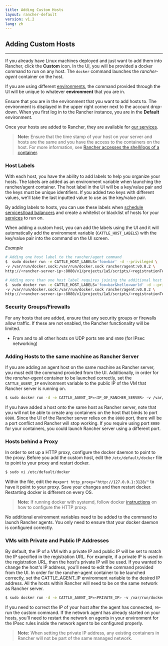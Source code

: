 ```yaml
---
title: Adding Custom Hosts
layout: rancher-default
version: v1.2
lang: zh
---
```


## Adding Custom Hosts
---

If you already have Linux machines deployed and just want to add them into Rancher, click the **Custom** icon. In the UI, you will be provided a docker command to run on any host. The `docker` command launches the _rancher-agent_ container on the host.

If you are using different [environments]({{site.baseurl}}/rancher/{{page.version}}/{{page.lang}}/environments/), the command provided through the UI will be unique to whatever **environment** that you are in.

Ensure that you are in the environment that you want to add hosts to. The environment is displayed in the upper right corner next to the account drop-down. When you first log in to the Rancher instance, you are in the **Default** environment.

Once your hosts are added to Rancher, they are available for [our services]({{site.baseurl}}/rancher/{{page.version}}/{{page.lang}}/cattle/adding-services/).

> **Note:** Ensure that the time stamp of your host on your server and hosts are the same and you have the access to the containers on the host. For more information, see [Rancher accesses the shell/logs of a container]({{site.baseurl}}/rancher/{{page.version}}/{{page.lang}}/faqs/troubleshooting/#container-access).

### Host Labels

With each host, you have the ability to add labels to help you organize your hosts. The labels are added as an environment variable when launching the rancher/agent container. The host label in the UI will be a key/value pair and the keys must be unique identifiers. If you added two keys with different values, we'll take the last inputted value to use as the key/value pair.

By adding labels to hosts, you can use these labels when [schedule services/load balancers]({{site.baseurl}}/rancher/{{page.version}}/{{page.lang}}/cattle/scheduling/) and create a whitelist or blacklist of hosts for your [services]({{site.baseurl}}/rancher/{{page.version}}/{{page.lang}}/cattle/adding-services/) to run on.

When adding a custom host, you can add the labels using the UI and it will automatically add the environment variable (`CATTLE_HOST_LABELS`) with the key/value pair into the command on the UI screen.

_Example_

```bash
# Adding one host label to the rancher/agent command
$  sudo docker run -e CATTLE_HOST_LABELS='foo=bar' -d --privileged \
-v /var/run/docker.sock:/var/run/docker.sock rancher/agent:v0.8.2 \
http://<rancher-server-ip>:8080/v1/projects/1a5/scripts/<registrationToken>

# Adding more than one host label requires joining the additional host labels with an `&`
$  sudo docker run -e CATTLE_HOST_LABELS='foo=bar&hello=world' -d --privileged \
-v /var/run/docker.sock:/var/run/docker.sock rancher/agent:v0.8.2 \
http://<rancher-server-ip>:8080/v1/projects/1a5/scripts/<registrationToken>
```

### Security Groups/Firewalls

For any hosts that are added, ensure that any security groups or firewalls allow traffic. If these are not enabled, the Rancher functionality will be limited.

* From and to all other hosts on UDP ports `500` and `4500` (for IPsec networking)

<a id="samehost"></a>

### Adding Hosts to the same machine as Rancher Server

If you are adding an agent host on the same machine as Rancher server, you must edit the command provided from the UI. Additionally, in order for the _rancher-agent_ container to be launched correctly, set the `CATTLE_AGENT_IP` environment variable to the public IP of the VM that Rancher server is running on.

```bash
$ sudo docker run -d -e CATTLE_AGENT_IP=<IP_OF_RANCHER_SERVER> -v /var/run/docker....
```

If you have added a host onto the same host as Rancher server, note that you will not be able to create any containers on the host that binds to port `8080`. Since the UI of the Rancher server relies on the `8080` port, there will be a port conflict and Rancher will stop working. If you require using port `8080` for your containers, you could launch Rancher server using a different port.

### Hosts behind a Proxy

In order to set up a HTTP proxy, configure the docker daemon to point to the proxy. Before you add the custom host, edit the `/etc/default/docker` file to point to your proxy and restart docker.

```bash
$ sudo vi /etc/default/docker
```

Within the file, edit the `#export http_proxy="http://127.0.0.1:3128/"` to have it point to your proxy. Save your changes and then restart docker. Restarting docker is different on every OS.

> **Note:** If running docker with systemd, follow docker [instructions](https://docs.docker.com/articles/systemd/#http-proxy) on how to configure the HTTP proxy.

No additional environment variables need to be added to the command to launch Rancher agents. You only need to ensure that your docker daemon is configured correctly.

### VMs with Private and Public IP Addresses

By default, the IP of a VM with a private IP and public IP will be set to match the IP specified in the registration URL. For example, if a private IP is used in the registration URL, then the host's private IP will be used. If you wanted to change the host's IP address, you’ll need to edit the command provided from the UI. In order for the rancher-agent container to be launched correctly, set the CATTLE_AGENT_IP environment variable to the desired IP address. All the hosts within Rancher will need to be on the same network as Rancher server.

```bash
$ sudo docker run -d -e CATTLE_AGENT_IP=<PRIVATE_IP> -v /var/run/docker....
```

If you need to correct the IP of your host after the agent has connected, re-run the custom command. If the network agent has already started on your hosts, you'll need to restart the network on agents in your environment for the IPsec rules inside the network agent to be configured properly.

> **Note:** When setting the private IP address, any existing containers in Rancher will not be part of the same managed network.

